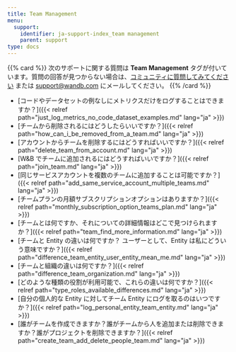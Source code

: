 ```yaml
---
title: Team Management
menu:
  support:
    identifier: ja-support-index_team management
    parent: support
type: docs
---
```


{{% card %}}
次のサポートに関する質問は <b>Team Management</b> タグが付いています。質問の回答が見つからない場合は、[コミュニティに質問してみてください](https://community.wandb.ai/) または [support@wandb.com](mailto:support@wandb.com) にメールしてください。
{{% /card %}}

- [コードやデータセットの例なしにメトリクスだけをログすることはできますか？]({{< relref path="just_log_metrics_no_code_dataset_examples.md" lang="ja" >}})
- [チームから削除されるにはどうしたらいいですか？]({{< relref path="how_can_i_be_removed_from_a_team.md" lang="ja" >}})
- [アカウントからチームを削除するにはどうすればいいですか？]({{< relref path="delete_team_from_account.md" lang="ja" >}})
- [W&B でチームに追加されるにはどうすればいいですか？]({{< relref path="join_team.md" lang="ja" >}})
- [同じサービスアカウントを複数のチームに追加することは可能ですか？]({{< relref path="add_same_service_account_multiple_teams.md" lang="ja" >}})
- [チームプランの月額サブスクリプションオプションはありますか？]({{< relref path="monthly_subscription_option_teams_plan.md" lang="ja" >}})
- [チームとは何ですか、それについての詳細情報はどこで見つけられますか？]({{< relref path="team_find_more_information.md" lang="ja" >}})
- [チームと Entity の違いは何ですか？ ユーザーとして、Entity は私にどういう意味ですか？]({{< relref path="difference_team_entity_user_entity_mean_me.md" lang="ja" >}})
- [チームと組織の違いは何ですか？]({{< relref path="difference_team_organization.md" lang="ja" >}})
- [どのような種類の役割が利用可能で、これらの違いは何ですか？]({{< relref path="type_roles_available_differences.md" lang="ja" >}})
- [自分の個人的な Entity に対してチーム Entity にログを取るのはいつですか？]({{< relref path="log_personal_entity_team_entity.md" lang="ja" >}})
- [誰がチームを作成できますか？誰がチームから人を追加または削除できますか？誰がプロジェクトを削除できますか？]({{< relref path="create_team_add_delete_people_team.md" lang="ja" >}})